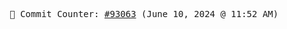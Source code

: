 <p align="center">
    <samp>
        📮 Commit Counter: <a href="https://github.com/Javascript-void0/Javascript-void0/commits/main">#93063</a> (June 10, 2024 @ 11:52 AM)
    </samp>
</p>